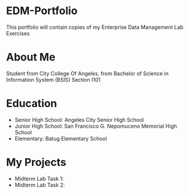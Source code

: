 # EDM-Portfolio
This portfolio will contain copies of my Enterprise Data Management Lab Exercises

# About Me
Student from City College Of Angeles, from Bachelor of Science in Information System (BSIS) Section I101

# Education
- Senior High School: Angeles City Senior High School
- Junior High School: San Francisco G. Nepomuceno Memorial High School
- Elementary: Batug Elementary School
# My Projects
- Midterm Lab Task 1:
- Midterm Lab Task 2:
